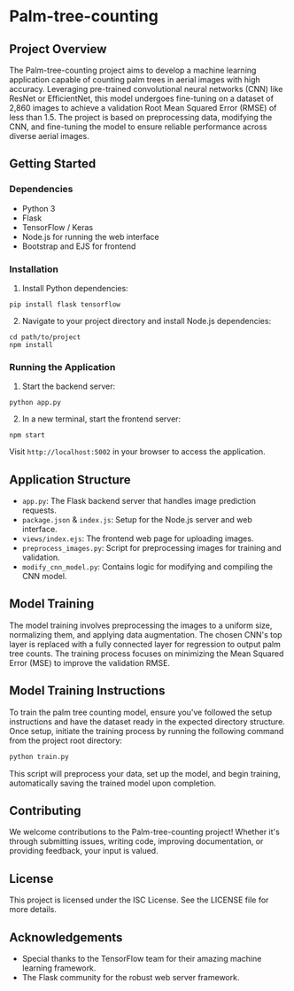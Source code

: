 # Palm-tree-counting

## Project Overview

The Palm-tree-counting project aims to develop a machine learning application capable of counting palm trees in aerial images with high accuracy. Leveraging pre-trained convolutional neural networks (CNN) like ResNet or EfficientNet, this model undergoes fine-tuning on a dataset of 2,860 images to achieve a validation Root Mean Squared Error (RMSE) of less than 1.5. The project is based on preprocessing data, modifying the CNN, and fine-tuning the model to ensure reliable performance across diverse aerial images.

## Getting Started

### Dependencies

- Python 3
- Flask
- TensorFlow / Keras
- Node.js for running the web interface
- Bootstrap and EJS for frontend

### Installation

1. Install Python dependencies:

```
pip install flask tensorflow
```

2. Navigate to your project directory and install Node.js dependencies:

```
cd path/to/project
npm install
```

### Running the Application

1. Start the backend server:

```
python app.py
```

2. In a new terminal, start the frontend server:

```
npm start
```

Visit `http://localhost:5002` in your browser to access the application.

## Application Structure

- `app.py`: The Flask backend server that handles image prediction requests.
- `package.json` & `index.js`: Setup for the Node.js server and web interface.
- `views/index.ejs`: The frontend web page for uploading images.
- `preprocess_images.py`: Script for preprocessing images for training and validation.
- `modify_cnn_model.py`: Contains logic for modifying and compiling the CNN model.

## Model Training

The model training involves preprocessing the images to a uniform size, normalizing them, and applying data augmentation. The chosen CNN's top layer is replaced with a fully connected layer for regression to output palm tree counts. The training process focuses on minimizing the Mean Squared Error (MSE) to improve the validation RMSE.

## Model Training Instructions

To train the palm tree counting model, ensure you've followed the setup instructions and have the dataset ready in the expected directory structure. Once setup, initiate the training process by running the following command from the project root directory:

```bash
python train.py
```

This script will preprocess your data, set up the model, and begin training, automatically saving the trained model upon completion.

## Contributing

We welcome contributions to the Palm-tree-counting project! Whether it's through submitting issues, writing code, improving documentation, or providing feedback, your input is valued.

## License

This project is licensed under the ISC License. See the LICENSE file for more details.

## Acknowledgements

- Special thanks to the TensorFlow team for their amazing machine learning framework.
- The Flask community for the robust web server framework.